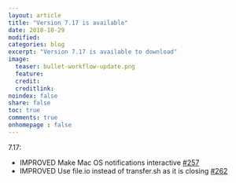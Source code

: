 ```yaml
---
layout: article
title: "Version 7.17 is available"
date: 2018-10-29
modified: 
categories: blog
excerpt: "Version 7.17 is available to download"
image:
  teaser: bullet-workflow-update.png
  feature:
  credit:
  creditlink:
noindex: false
share: false
toc: true
comments: true
onhomepage : false
---
```


<a name="v7.17"></a>
7.17:

* <span class="badge success">IMPROVED</span> Make Mac OS notifications interactive [#257](https://github.com/vdesabou/alfred-spotify-mini-player/issues/257)
* <span class="badge success">IMPROVED</span> Use file.io instead of transfer.sh as it is closing [#262](https://github.com/vdesabou/alfred-spotify-mini-player/issues/262)
